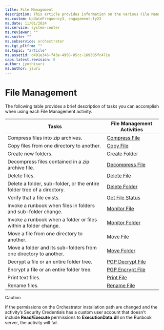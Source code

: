 ```yaml
---
title: File Management
description: This article provides information on the various File Management activities.
ms.custom: UpdateFrequency3, engagement-fy23
ms.date: 11/01/2024
ms.service: system-center
ms.reviewer: ""
ms.suite: ""
ms.subservice: orchestrator
ms.tgt_pltfrm: ""
ms.topic: "article"
ms.assetid: d491e346-f43e-4958-85cc-169305fc471e
caps.latest.revision: 8
author: jyothisuri
ms.author: jsuri
---
```

# File Management

The following table provides a brief description of tasks you can accomplish when using each File Management activity.  

|Tasks|File Management Activities|  
|-----------|--------------------------------|  
|Compress files into zip archives.|[Compress File](compress-file.md)|  
|Copy files from one directory to another.|[Copy File](copy-file.md)|  
|Create new folders.|[Create Folder](create-folder.md)|  
|Decompress files contained in a zip archive file.|[Decompress File](decompress-file.md)|  
|Delete files.|[Delete File](delete-file.md)|  
|Delete a folder, sub-folder, or the entire folder tree of a directory.|[Delete Folder](delete-folder.md)|  
|Verify that a file exists.|[Get File Status](get-file-status.md)|  
|Invoke a runbook when files in folders and sub-folder change.|[Monitor File](monitor-file.md)|  
|Invoke a runbook when a folder or files within a folder change.|[Monitor Folder](monitor-folder.md)|  
|Move a file from one directory to another.|[Move File](move-file.md)|  
|Move a folder and its sub-folders from one directory to another.|[Move Folder](move-folder.md)|  
|Decrypt a file or an entire folder tree.|[PGP Decrypt File](pgp-decrypt-file.md)|  
|Encrypt a file or an entire folder tree.|[PGP Encrypt File](pgp-encrypt-file.md)|  
|Print text files.|[Print File](print-file.md)|  
|Rename files.|[Rename File](rename-file.md)|  

> [!CAUTION]
> If the permissions on the Orchestrator installation path are changed and the activity’s Security Credentials has a custom user account that doesn't include **Read/Execute** permissions to **ExecutionData.dll** on the Runbook server, the activity will fail.
